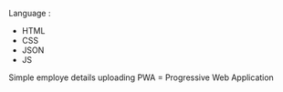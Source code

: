Language :
* HTML
* CSS
* JSON
* JS

Simple employe details uploading
PWA = Progressive Web Application
